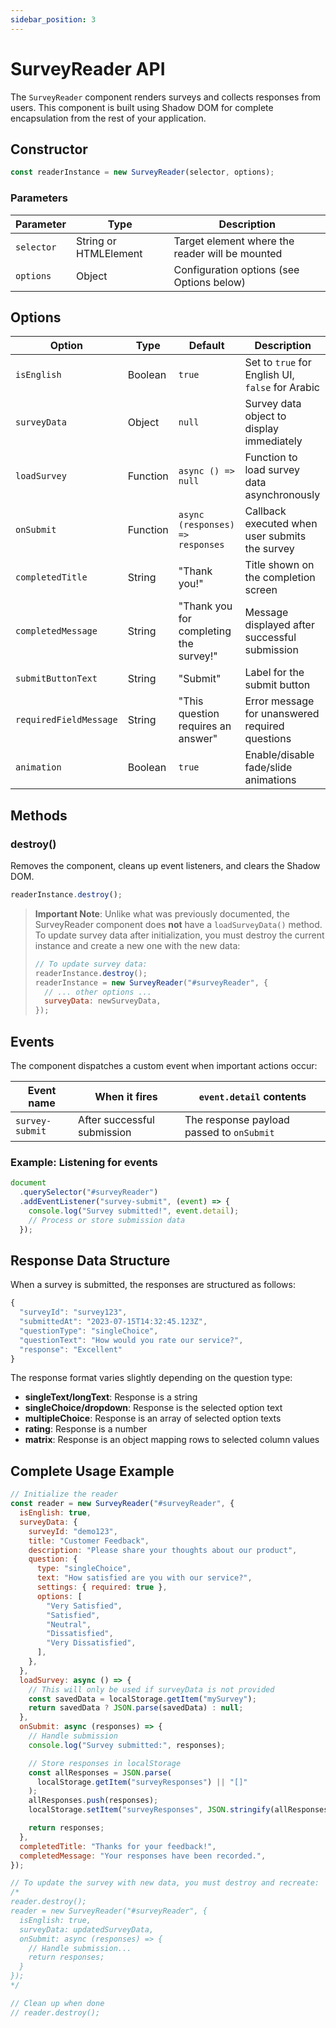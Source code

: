 ```yaml
---
sidebar_position: 3
---
```


# SurveyReader API

The `SurveyReader` component renders surveys and collects responses from users. This component is built using Shadow DOM for complete encapsulation from the rest of your application.

## Constructor

```javascript
const readerInstance = new SurveyReader(selector, options);
```

### Parameters

| Parameter  | Type                  | Description                                     |
| ---------- | --------------------- | ----------------------------------------------- |
| `selector` | String or HTMLElement | Target element where the reader will be mounted |
| `options`  | Object                | Configuration options (see Options below)       |

## Options

| Option                 | Type     | Default                                | Description                                      |
| ---------------------- | -------- | -------------------------------------- | ------------------------------------------------ |
| `isEnglish`            | Boolean  | `true`                                 | Set to `true` for English UI, `false` for Arabic |
| `surveyData`           | Object   | `null`                                 | Survey data object to display immediately        |
| `loadSurvey`           | Function | `async () => null`                     | Function to load survey data asynchronously      |
| `onSubmit`             | Function | `async (responses) => responses`       | Callback executed when user submits the survey   |
| `completedTitle`       | String   | "Thank you!"                           | Title shown on the completion screen             |
| `completedMessage`     | String   | "Thank you for completing the survey!" | Message displayed after successful submission    |
| `submitButtonText`     | String   | "Submit"                               | Label for the submit button                      |
| `requiredFieldMessage` | String   | "This question requires an answer"     | Error message for unanswered required questions  |
| `animation`            | Boolean  | `true`                                 | Enable/disable fade/slide animations             |

## Methods

### destroy()

Removes the component, cleans up event listeners, and clears the Shadow DOM.

```javascript
readerInstance.destroy();
```

> **Important Note**: Unlike what was previously documented, the SurveyReader component does **not** have a `loadSurveyData()` method. To update survey data after initialization, you must destroy the current instance and create a new one with the new data:
>
> ```javascript
> // To update survey data:
> readerInstance.destroy();
> readerInstance = new SurveyReader("#surveyReader", {
>   // ... other options ...
>   surveyData: newSurveyData,
> });
> ```

## Events

The component dispatches a custom event when important actions occur:

| Event name      | When it fires               | `event.detail` contents                   |
| --------------- | --------------------------- | ----------------------------------------- |
| `survey-submit` | After successful submission | The response payload passed to `onSubmit` |

### Example: Listening for events

```javascript
document
  .querySelector("#surveyReader")
  .addEventListener("survey-submit", (event) => {
    console.log("Survey submitted!", event.detail);
    // Process or store submission data
  });
```

## Response Data Structure

When a survey is submitted, the responses are structured as follows:

```javascript
{
  "surveyId": "survey123",
  "submittedAt": "2023-07-15T14:32:45.123Z",
  "questionType": "singleChoice",
  "questionText": "How would you rate our service?",
  "response": "Excellent"
}
```

The response format varies slightly depending on the question type:

- **singleText/longText**: Response is a string
- **singleChoice/dropdown**: Response is the selected option text
- **multipleChoice**: Response is an array of selected option texts
- **rating**: Response is a number
- **matrix**: Response is an object mapping rows to selected column values

## Complete Usage Example

```javascript
// Initialize the reader
const reader = new SurveyReader("#surveyReader", {
  isEnglish: true,
  surveyData: {
    surveyId: "demo123",
    title: "Customer Feedback",
    description: "Please share your thoughts about our product",
    question: {
      type: "singleChoice",
      text: "How satisfied are you with our service?",
      settings: { required: true },
      options: [
        "Very Satisfied",
        "Satisfied",
        "Neutral",
        "Dissatisfied",
        "Very Dissatisfied",
      ],
    },
  },
  loadSurvey: async () => {
    // This will only be used if surveyData is not provided
    const savedData = localStorage.getItem("mySurvey");
    return savedData ? JSON.parse(savedData) : null;
  },
  onSubmit: async (responses) => {
    // Handle submission
    console.log("Survey submitted:", responses);

    // Store responses in localStorage
    const allResponses = JSON.parse(
      localStorage.getItem("surveyResponses") || "[]"
    );
    allResponses.push(responses);
    localStorage.setItem("surveyResponses", JSON.stringify(allResponses));

    return responses;
  },
  completedTitle: "Thanks for your feedback!",
  completedMessage: "Your responses have been recorded.",
});

// To update the survey with new data, you must destroy and recreate:
/*
reader.destroy();
reader = new SurveyReader("#surveyReader", {
  isEnglish: true,
  surveyData: updatedSurveyData,
  onSubmit: async (responses) => {
    // Handle submission...
    return responses;
  }
});
*/

// Clean up when done
// reader.destroy();
```
